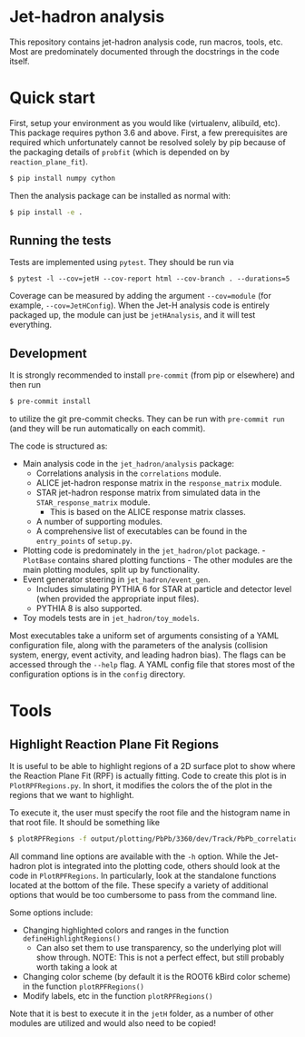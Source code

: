# Jet-hadron analysis

This repository contains jet-hadron analysis code, run macros, tools, etc. Most are predominately documented
through the docstrings in the code itself.

# Quick start

First, setup your environment as you would like (virtualenv, alibuild, etc). This package requires python 3.6
and above. First, a few prerequisites are required which unfortunately cannot be resolved solely by pip
because of the packaging details of `probfit` (which is depended on by `reaction_plane_fit`).

```bash
$ pip install numpy cython
```

Then the analysis package can be installed as normal with:

```bash
$ pip install -e .
```

## Running the tests

Tests are implemented using `pytest`. They should be run via

```
$ pytest -l --cov=jetH --cov-report html --cov-branch . --durations=5
```

Coverage can be measured by adding the argument `--cov=module` (for example, `--cov=JetHConfig`). When the
Jet-H analysis code is entirely packaged up, the module can just be `jetHAnalysis`, and it will test
everything.

## Development

It is strongly recommended to install `pre-commit` (from pip or elsewhere) and then run

```bash
$ pre-commit install
```

to utilize the git pre-commit checks. They can be run with `pre-commit run` (and they will be run
automatically on each commit).

The code is structured as:

- Main analysis code in the `jet_hadron/analysis` package:
    - Correlations analysis in the `correlations` module.
    - ALICE jet-hadron response matrix in the `response_matrix` module.
    - STAR jet-hadron response matrix from simulated data in the `STAR_response_matrix` module.
        - This is based on the ALICE response matrix classes.
    - A number of supporting modules.
    - A comprehensive list of executables can be found in the `entry_points` of `setup.py`.
- Plotting code is predominately in the `jet_hadron/plot` package.
        - `PlotBase` contains shared plotting functions
        - The other modules are the main plotting modules, split up by functionality.
- Event generator steering in `jet_hadron/event_gen`.
    - Includes simulating PYTHIA 6 for STAR at particle and detector level (when provided the appropriate
    input files).
    - PYTHIA 8 is also supported.
- Toy models tests are in `jet_hadron/toy_models`.

Most executables take a uniform set of arguments consisting of a YAML configuration file, along with the
parameters of the analysis (collision system, energy, event activity, and leading hadron bias). The flags can
be accessed through the `--help` flag. A YAML config file that stores most of the configuration options is in
the `config` directory.

# Tools

## Highlight Reaction Plane Fit Regions

It is useful to be able to highlight regions of a 2D surface plot to show where the Reaction Plane Fit (RPF)
is actually fitting. Code to create this plot is in `PlotRPFRegions.py`. In short, it modifies the colors the
of the plot in the regions that we want to highlight.

To execute it, the user must specify the root file and the histogram name in that root file. It should be
something like

```bash
$ plotRPFRegions -f output/plotting/PbPb/3360/dev/Track/PbPb_correlations.root -i "jetHDEtaDPhi_jetPt1_trackPt4_corr"
```

All command line options are available with the `-h` option. While the Jet-hadron plot is integrated into the
plotting code, others should look at the code in `PlotRPFRegions`. In particularly, look at the standalone
functions located at the bottom of the file. These specify a variety of additional options that would be too
cumbersome to pass from the command line.

Some options include:

- Changing highlighted colors and ranges in the function `defineHighlightRegions()`
    - Can also set them to use transparency, so the underlying plot will show through. NOTE: This is not a
      perfect effect, but still probably worth taking a look at
- Changing color scheme (by default it is the ROOT6 kBird color scheme) in the function `plotRPFRegions()`
- Modify labels, etc in the function `plotRPFRegions()`

Note that it is best to execute it in the `jetH` folder, as a number of other modules are utilized and would
also need to be copied!

